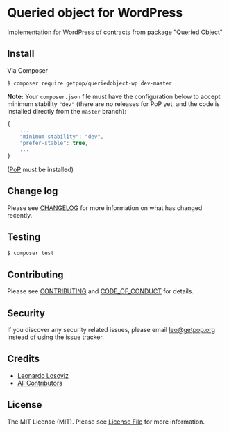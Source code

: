 # Queried object for WordPress

<!--
[![Latest Version on Packagist][ico-version]][link-packagist]
[![Software License][ico-license]](LICENSE.md)
[![Build Status][ico-travis]][link-travis]
[![Coverage Status][ico-scrutinizer]][link-scrutinizer]
[![Quality Score][ico-code-quality]][link-code-quality]
[![Total Downloads][ico-downloads]][link-downloads]
-->

Implementation for WordPress of contracts from package "Queried Object"


## Install

Via Composer

``` bash
$ composer require getpop/queriedobject-wp dev-master
```

**Note:** Your `composer.json` file must have the configuration below to accept minimum stability `"dev"` (there are no releases for PoP yet, and the code is installed directly from the `master` branch):

```javascript
{
    ...
    "minimum-stability": "dev",
    "prefer-stable": true,
    ...
}
```

([PoP](https://github.com/leoloso/PoP) must be installed)

<!--
## Usage

``` php
```
-->

## Change log

Please see [CHANGELOG](CHANGELOG.md) for more information on what has changed recently.

## Testing

``` bash
$ composer test
```

## Contributing

Please see [CONTRIBUTING](CONTRIBUTING.md) and [CODE_OF_CONDUCT](CODE_OF_CONDUCT.md) for details.

## Security

If you discover any security related issues, please email leo@getpop.org instead of using the issue tracker.

## Credits

- [Leonardo Losoviz][link-author]
- [All Contributors][link-contributors]

## License

The MIT License (MIT). Please see [License File](LICENSE.md) for more information.

[ico-version]: https://img.shields.io/packagist/v/getpop/queriedobject-wp.svg?style=flat-square
[ico-license]: https://img.shields.io/badge/license-MIT-brightgreen.svg?style=flat-square
[ico-travis]: https://img.shields.io/travis/getpop/queriedobject-wp/master.svg?style=flat-square
[ico-scrutinizer]: https://img.shields.io/scrutinizer/coverage/g/getpop/queriedobject-wp.svg?style=flat-square
[ico-code-quality]: https://img.shields.io/scrutinizer/g/getpop/queriedobject-wp.svg?style=flat-square
[ico-downloads]: https://img.shields.io/packagist/dt/getpop/queriedobject-wp.svg?style=flat-square

[link-packagist]: https://packagist.org/packages/getpop/queriedobject-wp
[link-travis]: https://travis-ci.org/getpop/queriedobject-wp
[link-scrutinizer]: https://scrutinizer-ci.com/g/getpop/queriedobject-wp/code-structure
[link-code-quality]: https://scrutinizer-ci.com/g/getpop/queriedobject-wp
[link-downloads]: https://packagist.org/packages/getpop/queriedobject-wp
[link-author]: https://github.com/leoloso
[link-contributors]: ../../contributors
